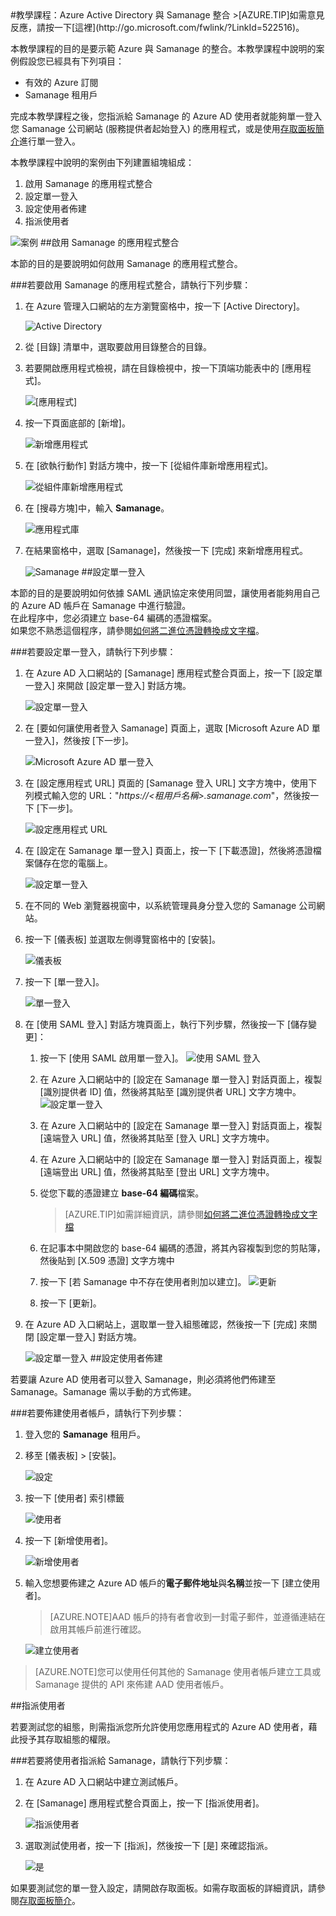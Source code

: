 <properties pageTitle="教學課程：Azure Active Directory 與 Samanage 整合 | Microsoft Azure" description="了解如何使用 Samanage 搭配 Azure Active Directory 來啟用單一登入、自動化佈建和更多功能！" services="active-directory" authors="MarkusVi"  documentationCenter="na" manager="stevenpo"/>
<tags ms.service="active-directory" ms.devlang="na" ms.topic="article" ms.tgt_pltfrm="na" ms.workload="identity" ms.date="08/01/2015" ms.author="markvi" />
#教學課程：Azure Active Directory 與 Samanage 整合
>[AZURE.TIP]如需意見反應，請按一下[這裡](http://go.microsoft.com/fwlink/?LinkId=522516)。
  
本教學課程的目的是要示範 Azure 與 Samanage 的整合。本教學課程中說明的案例假設您已經具有下列項目：

-   有效的 Azure 訂閱
-   Samanage 租用戶
  
完成本教學課程之後，您指派給 Samanage 的 Azure AD 使用者就能夠單一登入您 Samanage 公司網站 (服務提供者起始登入) 的應用程式，或是使用[存取面板簡介](https://msdn.microsoft.com/library/dn308586)進行單一登入。
  
本教學課程中說明的案例由下列建置組塊組成：

1.  啟用 Samanage 的應用程式整合
2.  設定單一登入
3.  設定使用者佈建
4.  指派使用者

![案例](./media/active-directory-saas-samanage-tutorial/IC771705.png "案例")
##啟用 Samanage 的應用程式整合
  
本節的目的是要說明如何啟用 Samanage 的應用程式整合。

###若要啟用 Samanage 的應用程式整合，請執行下列步驟：

1.  在 Azure 管理入口網站的左方瀏覽窗格中，按一下 [Active Directory]。

    ![Active Directory](./media/active-directory-saas-samanage-tutorial/IC700993.png "Active Directory")

2.  從 [目錄] 清單中，選取要啟用目錄整合的目錄。

3.  若要開啟應用程式檢視，請在目錄檢視中，按一下頂端功能表中的 [應用程式]。

    ![[應用程式]](./media/active-directory-saas-samanage-tutorial/IC700994.png "[應用程式]")

4.  按一下頁面底部的 [新增]。

    ![新增應用程式](./media/active-directory-saas-samanage-tutorial/IC749321.png "新增應用程式")

5.  在 [欲執行動作] 對話方塊中，按一下 [從組件庫新增應用程式]。

    ![從組件庫新增應用程式](./media/active-directory-saas-samanage-tutorial/IC749322.png "從組件庫新增應用程式")

6.  在 [搜尋方塊]中，輸入 **Samanage**。

    ![應用程式庫](./media/active-directory-saas-samanage-tutorial/IC771707.png "應用程式庫")

7.  在結果窗格中，選取 [Samanage]，然後按一下 [完成] 來新增應用程式。

    ![Samanage](./media/active-directory-saas-samanage-tutorial/IC771708.png "Samanage")
##設定單一登入
  
本節的目的是要說明如何依據 SAML 通訊協定來使用同盟，讓使用者能夠用自己的 Azure AD 帳戶在 Samanage 中進行驗證。  
在此程序中，您必須建立 base-64 編碼的憑證檔案。  
如果您不熟悉這個程序，請參閱[如何將二進位憑證轉換成文字檔](http://youtu.be/PlgrzUZ-Y1o)。

###若要設定單一登入，請執行下列步驟：

1.  在 Azure AD 入口網站的 [Samanage] 應用程式整合頁面上，按一下 [設定單一登入] 來開啟 [設定單一登入] 對話方塊。

    ![設定單一登入](./media/active-directory-saas-samanage-tutorial/IC771709.png "設定單一登入")

2.  在 [要如何讓使用者登入 Samanage] 頁面上，選取 [Microsoft Azure AD 單一登入]，然後按 [下一步]。

    ![Microsoft Azure AD 單一登入](./media/active-directory-saas-samanage-tutorial/IC771710.png "Microsoft Azure AD 單一登入")

3.  在 [設定應用程式 URL] 頁面的 [Samanage 登入 URL] 文字方塊中，使用下列模式輸入您的 URL："*https://\<租用戶名稱>.samanage.com*"，然後按一下 [下一步]。

    ![設定應用程式 URL](./media/active-directory-saas-samanage-tutorial/IC771711.png "設定應用程式 URL")

4.  在 [設定在 Samanage 單一登入] 頁面上，按一下 [下載憑證]，然後將憑證檔案儲存在您的電腦上。

    ![設定單一登入](./media/active-directory-saas-samanage-tutorial/IC777613.png "設定單一登入")

5.  在不同的 Web 瀏覽器視窗中，以系統管理員身分登入您的 Samanage 公司網站。

6.  按一下 [儀表板] 並選取左側導覽窗格中的 [安裝]。

    ![儀表板](./media/active-directory-saas-samanage-tutorial/IC771712.png "儀表板")

7.  按一下 [單一登入]。

    ![單一登入](./media/active-directory-saas-samanage-tutorial/IC771713.png "單一登入")

8.  在 [使用 SAML 登入] 對話方塊頁面上，執行下列步驟，然後按一下 [儲存變更]：

    1.  按一下 [使用 SAML 啟用單一登入]。
        ![使用 SAML 登入](./media/active-directory-saas-samanage-tutorial/IC771719.png "使用 SAML 登入")
    2.  在 Azure 入口網站中的 [設定在 Samanage 單一登入] 對話頁面上，複製 [識別提供者 ID] 值，然後將其貼至 [識別提供者 URL] 文字方塊中。
        ![設定單一登入](./media/active-directory-saas-samanage-tutorial/IC771720.png "設定單一登入")
    3.  在 Azure 入口網站中的 [設定在 Samanage 單一登入] 對話頁面上，複製 [遠端登入 URL] 值，然後將其貼至 [登入 URL] 文字方塊中。
    4.  在 Azure 入口網站中的 [設定在 Samanage 單一登入] 對話頁面上，複製 [遠端登出 URL] 值，然後將其貼至 [登出 URL] 文字方塊中。
    5.  從您下載的憑證建立 **base-64 編碼**檔案。  

        >[AZURE.TIP]如需詳細資訊，請參閱[如何將二進位憑證轉換成文字檔](http://youtu.be/PlgrzUZ-Y1o)

    6.  在記事本中開啟您的 base-64 編碼的憑證，將其內容複製到您的剪貼簿，然後貼到 [X.509 憑證] 文字方塊中
    7.  按一下 [若 Samanage 中不存在使用者則加以建立]。
        ![更新](./media/active-directory-saas-samanage-tutorial/IC771722.png "更新")
    8.  按一下 [更新]。

9.  在 Azure AD 入口網站上，選取單一登入組態確認，然後按一下 [完成] 來關閉 [設定單一登入] 對話方塊。

    ![設定單一登入](./media/active-directory-saas-samanage-tutorial/IC771723.png "設定單一登入")
##設定使用者佈建
  
若要讓 Azure AD 使用者可以登入 Samanage，則必須將他們佈建至 Samanage。Samanage 需以手動的方式佈建。

###若要佈建使用者帳戶，請執行下列步驟：

1.  登入您的 **Samanage** 租用戶。

2.  移至 [儀表板] > [安裝]。

    ![設定](./media/active-directory-saas-samanage-tutorial/IC771724.png "設定")

3.  按一下 [使用者] 索引標籤

    ![使用者](./media/active-directory-saas-samanage-tutorial/IC771725.png "使用者")

4.  按一下 [新增使用者]。

    ![新增使用者](./media/active-directory-saas-samanage-tutorial/IC771726.png "新增使用者")

5.  輸入您想要佈建之 Azure AD 帳戶的**電子郵件地址**與**名稱**並按一下 [建立使用者]。

    >[AZURE.NOTE]AAD 帳戶的持有者會收到一封電子郵件，並遵循連結在啟用其帳戶前進行確認。

    ![建立使用者](./media/active-directory-saas-samanage-tutorial/IC771727.png "建立使用者")

>[AZURE.NOTE]您可以使用任何其他的 Samanage 使用者帳戶建立工具或 Samanage 提供的 API 來佈建 AAD 使用者帳戶。

##指派使用者
  
若要測試您的組態，則需指派您所允許使用您應用程式的 Azure AD 使用者，藉此授予其存取組態的權限。

###若要將使用者指派給 Samanage，請執行下列步驟：

1.  在 Azure AD 入口網站中建立測試帳戶。

2.  在 [Samanage] 應用程式整合頁面上，按一下 [指派使用者]。

    ![指派使用者](./media/active-directory-saas-samanage-tutorial/IC771728.png "指派使用者")

3.  選取測試使用者，按一下 [指派]，然後按一下 [是] 來確認指派。

    ![是](./media/active-directory-saas-samanage-tutorial/IC767830.png "是")
  
如果要測試您的單一登入設定，請開啟存取面板。如需存取面板的詳細資訊，請參閱[存取面板簡介](https://msdn.microsoft.com/library/dn308586)。

<!-------HONumber=August15_HO7-->